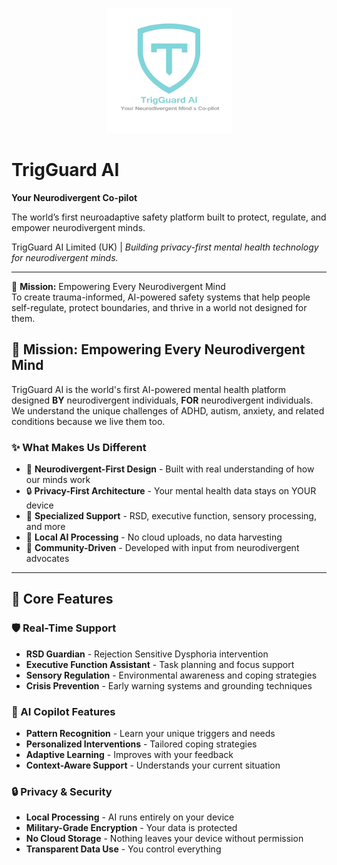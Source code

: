 <p align="center">
  <img src="https://github.com/mozakaria123/TrigGuardAI-logo/blob/main/sheild.PNG?raw=true" alt="TrigGuard AI Logo" width="200"/>
</p>

# TrigGuard AI  
**Your Neurodivergent Co-pilot**

The world’s first neuroadaptive safety platform built to protect, regulate, and empower neurodivergent minds.  

TrigGuard AI Limited (UK) | *Building privacy-first mental health technology for neurodivergent minds.*

---

🌟 **Mission:** Empowering Every Neurodivergent Mind  
To create trauma-informed, AI-powered safety systems that help people self-regulate, protect boundaries, and thrive in a world not designed for them.  

## 🌟 **Mission: Empowering Every Neurodivergent Mind**

TrigGuard AI is the world's first AI-powered mental health platform designed **BY** neurodivergent individuals, **FOR** neurodivergent individuals. We understand the unique challenges of ADHD, autism, anxiety, and related conditions because we live them too.

### **✨ What Makes Us Different**

- 🧠 **Neurodivergent-First Design** - Built with real understanding of how our minds work
- 🔒 **Privacy-First Architecture** - Your mental health data stays on YOUR device
- 🎯 **Specialized Support** - RSD, executive function, sensory processing, and more
- 🤖 **Local AI Processing** - No cloud uploads, no data harvesting
- 💜 **Community-Driven** - Developed with input from neurodivergent advocates

---

## 🚀 **Core Features**

### **🛡️ Real-Time Support**
- **RSD Guardian** - Rejection Sensitive Dysphoria intervention
- **Executive Function Assistant** - Task planning and focus support
- **Sensory Regulation** - Environmental awareness and coping strategies
- **Crisis Prevention** - Early warning systems and grounding techniques

### **🧠 AI Copilot Features**
- **Pattern Recognition** - Learn your unique triggers and needs
- **Personalized Interventions** - Tailored coping strategies
- **Adaptive Learning** - Improves with your feedback
- **Context-Aware Support** - Understands your current situation

### **🔒 Privacy & Security**
- **Local Processing** - AI runs entirely on your device
- **Military-Grade Encryption** - Your data is protected
- **No Cloud Storage** - Nothing leaves your device without permission
- **Transparent Data Use** - You control everything

